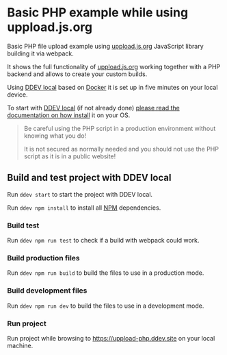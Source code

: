 # Basic PHP example while using uppload.js.org

Basic PHP file upload example using [uppload.js.org][1] JavaScript library building it via webpack.

It shows the full functionality of [uppload.js.org][1] working together with a PHP backend and allows to create your custom builds.

Using [DDEV local][2] based on [Docker][3] it is set up in five minutes on your local device.

To start with [DDEV local][2] (if not already done) [please read the documentation on how install][4] it on your OS.

> Be careful using the PHP script in a production environment without knowing what you do!
>
> It is not secured as normally needed and you should not use the PHP script as it is in a public website!

## Build and test project with DDEV local

Run ```ddev start``` to start the project with DDEV local.

Run ```ddev npm install``` to install all [NPM][5] dependencies.

### Build test
Run ```ddev npm run test``` to check if a build with webpack could work.

### Build production files
Run ```ddev npm run build``` to build the files to use in a production mode.

### Build development files
Run ```ddev npm run dev``` to build the files to use in a development mode.

### Run project
Run project while browsing to https://uppload-php.ddev.site on your local machine.


[1]: https://uppload.js.org/
[2]: https://ddev.readthedocs.io/
[3]: https://www.docker.com/
[4]: https://ddev.readthedocs.io/en/stable/users/install/
[5]: https://www.npmjs.com/
